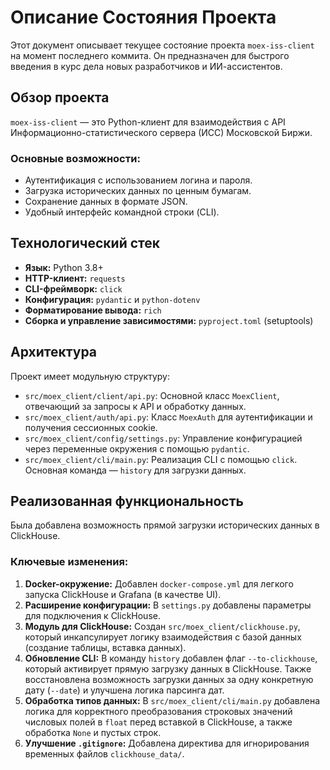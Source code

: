 # Описание Состояния Проекта

Этот документ описывает текущее состояние проекта `moex-iss-client` на момент последнего коммита. Он предназначен для быстрого введения в курс дела новых разработчиков и ИИ-ассистентов.

## Обзор проекта

`moex-iss-client` — это Python-клиент для взаимодействия с API Информационно-статистического сервера (ИСС) Московской Биржи.

### Основные возможности:
- Аутентификация с использованием логина и пароля.
- Загрузка исторических данных по ценным бумагам.
- Сохранение данных в формате JSON.
- Удобный интерфейс командной строки (CLI).

## Технологический стек

- **Язык:** Python 3.8+
- **HTTP-клиент:** `requests`
- **CLI-фреймворк:** `click`
- **Конфигурация:** `pydantic` и `python-dotenv`
- **Форматирование вывода:** `rich`
- **Сборка и управление зависимостями:** `pyproject.toml` (setuptools)

## Архитектура

Проект имеет модульную структуру:

- `src/moex_client/client/api.py`: Основной класс `MoexClient`, отвечающий за запросы к API и обработку данных.
- `src/moex_client/auth/api.py`: Класс `MoexAuth` для аутентификации и получения сессионных cookie.
- `src/moex_client/config/settings.py`: Управление конфигурацией через переменные окружения с помощью `pydantic`.
- `src/moex_client/cli/main.py`: Реализация CLI с помощью `click`. Основная команда — `history` для загрузки данных.

## Реализованная функциональность

Была добавлена возможность прямой загрузки исторических данных в ClickHouse.

### Ключевые изменения:
1.  **Docker-окружение:** Добавлен `docker-compose.yml` для легкого запуска ClickHouse и Grafana (в качестве UI).
2.  **Расширение конфигурации:** В `settings.py` добавлены параметры для подключения к ClickHouse.
3.  **Модуль для ClickHouse:** Создан `src/moex_client/clickhouse.py`, который инкапсулирует логику взаимодействия с базой данных (создание таблицы, вставка данных).
4.  **Обновление CLI:** В команду `history` добавлен флаг `--to-clickhouse`, который активирует прямую загрузку данных в ClickHouse. Также восстановлена возможность загрузки данных за одну конкретную дату (`--date`) и улучшена логика парсинга дат.
5.  **Обработка типов данных:** В `src/moex_client/cli/main.py` добавлена логика для корректного преобразования строковых значений числовых полей в `float` перед вставкой в ClickHouse, а также обработка `None` и пустых строк.
6.  **Улучшение `.gitignore`:** Добавлена директива для игнорирования временных файлов `clickhouse_data/`.
